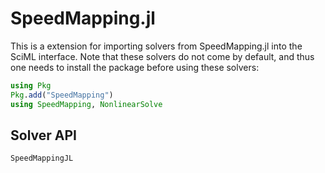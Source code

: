 # SpeedMapping.jl

This is a extension for importing solvers from SpeedMapping.jl into the SciML
interface. Note that these solvers do not come by default, and thus one needs to install
the package before using these solvers:

```julia
using Pkg
Pkg.add("SpeedMapping")
using SpeedMapping, NonlinearSolve
```

## Solver API

```@docs
SpeedMappingJL
```
